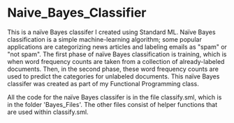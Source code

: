 # Naive_Bayes_Classifier

This is a naïve Bayes classifer I created using Standard ML. Naïve Bayes classification is a simple machine-learning algorithm; some popular applications are categorizing news articles and labeling emails as "spam" or "not spam". The first phase of naïve Bayes classification is training, which is when word frequency counts are taken from a collection of already-labeled documents. Then, in the second phase, these word frequency counts are used to predict the categories for unlabeled documents. This naïve Bayes classifer was created as part of my Functional Programming class.

All the code for the naïve Bayes classifer is in the file classify.sml, which is in the folder 'Bayes_Files'. The other files consist of helper functions that are used within classify.sml.
